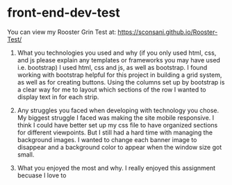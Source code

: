 # front-end-dev-test

You can view my Rooster Grin Test at: https://sconsani.github.io/Rooster-Test/

  1. What you technologies you used and why (if you only used html, css, and js please explain any templates or frameworks you may have used i.e. bootstrap)
    I used html, css and js, as well as bootstrap. I found working with bootstrap helpful for this project in building a grid system, as well as for creating buttons. Using the columns set up by bootstrap is a clear way for me to layout which sections of the row I wanted to display text in for each strip.

  2. Any struggles you faced when developing with technology you chose.
    My biggest struggle I faced was making the site mobile responsive. I think I could have better set up my css file to have organized sections for different viewpoints. But I still had a hard time with managing the background images. I wanted to change each banner image to disappear and a background color to appear when the window size got small. 

  3. What you enjoyed the most and why.
  	I really enjoyed this assignment becuase I love to 



